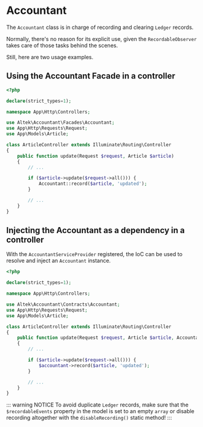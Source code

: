 # Accountant
The `Accountant` class is in charge of recording and clearing `Ledger` records.

Normally, there's no reason for its explicit use, given the `RecordableObserver` takes care of those tasks behind the scenes.

Still, here are two usage examples.

## Using the Accountant Facade in a controller
```php
<?php

declare(strict_types=1);

namespace App\Http\Controllers;

use Altek\Accountant\Facades\Accountant;
use App\Http\Requests\Request;
use App\Models\Article;

class ArticleController extends Illuminate\Routing\Controller
{
    public function update(Request $request, Article $article)
    {
        // ...

        if ($article->update($request->all())) {
            Accountant::record($article, 'updated');
        }

        // ...
    }
}
```

## Injecting the Accountant as a dependency in a controller
With the `AccountantServiceProvider` registered, the IoC can be used to resolve and inject an `Accountant` instance.

```php
<?php

declare(strict_types=1);

namespace App\Http\Controllers;

use Altek\Accountant\Contracts\Accountant;
use App\Http\Requests\Request;
use App\Models\Article;

class ArticleController extends Illuminate\Routing\Controller
{
    public function update(Request $request, Article $article, Accountant $accountant)
    {
        // ...

        if ($article->update($request->all())) {
            $accountant->record($article, 'updated');
        }

        // ...
    }
}
```

::: warning NOTICE
To avoid duplicate `Ledger` records, make sure that the `$recordableEvents` property in the model is set to an empty `array` or disable recording altogether with the `disableRecording()` static method!
:::

